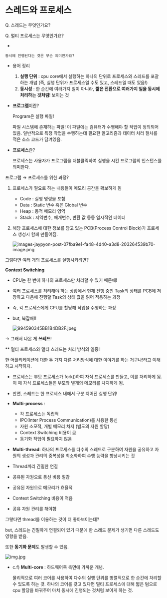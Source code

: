 # 스레드와 프로세스

Q. 스레드는 무엇인가요? 

Q. 멀티 프로세스는 무엇인가요?

- 
    
    동시에 진행된다는 것은 무슨 의미인가요?
    

- 용어 정리
    1. **실행 단위** : cpu core에서 실행하는 하나의 단위로 프로세스와 스레드를 포괄하는 개념 (즉, 실행 단위가 프로세스일 수도 있고, 스레드일 때도 있음!)
    2. **동시성** : 한 순간에 여러가지 일이 아니라, **짧은 전환으로 여러가지 일을 동시에 처리하는 것처럼**! 보이는 것

- **프로그램**이란?
    
    Program은 실행 파일!
    
    파일 시스템에 존재하는 파일! 이 파일에는 컴퓨터가 수행해야 할 작업이 정의되어 있음. 일반적으로 특정 작업을 수행하는데 필요한 알고리즘과 데이터 처리 절차를 적은 소스 코드가 담겨있음. 
    

- **프로세스**란?
    
    프로세스는 사용자가 프로그램을 더블클릭하여 실행을 시킨 프로그램의 인스턴스를 의미한다. 
    

프로그램 → 프로세스를 위한 과정?

1. 프로세스가 필요로 하는 내용들이 메모리 공간을 확보하게 됨
    - Code : 실행 명령을 포함
    - Data : Static 변수 혹은 Global 변수
    - Heap : 동적 메모리 영역
    - Stack : 지역변수, 매개변수, 반환 값 등등 일시적인 데이터
2. 해당 프로세스에 대한 정보를 담고 있는 PCB(Process Control Block)가 프로세스 생성시 함께 만들어짐. 
    
    ![images-jaypyon-post-07fba9e1-fa48-4d40-a3d8-203264539b70-image.png](%E1%84%89%E1%85%B3%E1%84%85%E1%85%A6%E1%84%83%E1%85%B3%E1%84%8B%E1%85%AA%20%E1%84%91%E1%85%B3%E1%84%85%E1%85%A9%E1%84%89%E1%85%A6%E1%84%89%E1%85%B3%20d7a7e990656f407088c223bd5a3ab1f0/images-jaypyon-post-07fba9e1-fa48-4d40-a3d8-203264539b70-image.png)
    

그렇다면 여러 개의 프로세스를 실행시키려면?

**Context Switching**

- CPU는 한 번에 하나의 프로세스만 처리할 수 있기 때문에!
- 여러 프로세스를 처리해야 하는 상황에서 현재 진행 중인 Task의 상태를 PCB에 저장하고 다음에 진행할 Task의 상태 값을 읽어 적용하는 과정
- 즉, 각 프로세스에게 CPU를 할당해 작업을 수행하는 과정
- but, 복잡해!!
    
    ![994590345BB1B4DB2F.jpeg](%E1%84%89%E1%85%B3%E1%84%85%E1%85%A6%E1%84%83%E1%85%B3%E1%84%8B%E1%85%AA%20%E1%84%91%E1%85%B3%E1%84%85%E1%85%A9%E1%84%89%E1%85%A6%E1%84%89%E1%85%B3%20d7a7e990656f407088c223bd5a3ab1f0/994590345BB1B4DB2F.jpeg)
    

→ 그래서 나온 게 **쓰레드**!

** 멀티 프로세스와 멀티 스레드는 처리 방식의 일종!

 한 어플리케이션에 대한 두 가지 다른 처리방식에 대한 이야기를 하는 거구나!라고 이해하고 시작하자.

- 프로세스는 부모 프로세스가 fork()하여 자식 프로세스를 만들고, 이를 처리하게 됨. 이 때 자식 프로세스들은 부모와 별개의 메모리를 차지하게 됨.
- 반면, 스레드는 한 프로세스 내에서 구분 지어진 실행 단위!

- **Multi-process** :
    - 각 프로세스는 독립적
    - IPC(Inter Process Communication)를 사용한 통신
    - 자원 소모적, 개별 메모리 차지 (별도의 자원 할당)
    - Context Switching 비용이 큼
    - 동기화 작업이 필요하지 않음

- **Multi-thread**: 하나의 프로세스를 다수의 스레드로 구분하여 자원을 공유하고 자원의 생성과 관리의 중복성을 최소화하여 수행 능력을 향상시키는 것
- Thread끼리 긴밀한 연결
- 공유된 자원으로 통신 비용 절감
- 공유된 자원으로 메모리가 효율적
- Context Switching 비용이 적음
- 공유 자원 관리를 해야함

그렇다면 thread를 이용하는 것이 더 좋아보이는데?

but, 스레드는 긴밀하게 연결되어 있기 때문에 한 스레드 문제가 생기면 다른 스레드도 영향을 받음.

또한 **동기화 문제**도 발생할 수 있음.

![img.jpg](%E1%84%89%E1%85%B3%E1%84%85%E1%85%A6%E1%84%83%E1%85%B3%E1%84%8B%E1%85%AA%20%E1%84%91%E1%85%B3%E1%84%85%E1%85%A9%E1%84%89%E1%85%A6%E1%84%89%E1%85%B3%20d7a7e990656f407088c223bd5a3ab1f0/img.jpg)

- c.f) **Multi-core** : 하드웨어즉 측면에 가까운 개념.
    
    물리적으로 여러 코어를 사용하여 다수의 실행 단위를 병렬적으로 한 순간에 처리할 수 있도록 하는 것. 하나의 코어를 갖고 있다면 멀티 프로세스에 대해 짧은 텀으로 cpu 할당을 바꿔주어 마치 동시에 진행되는 것처럼 보이게 하는 것.